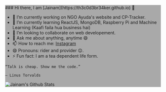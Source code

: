 <div style="background:#A9A9A9">
### Hi there, I am [Jainam](https://th3c0d3br34ker.github.io) 👋

- 🔭 I’m currently working on NGO Ayuda's website and CP-Tracker.
- 🌱 I’m currently learning ReactJS, MongoDB, Raspberry Pi and Machine Learning (Kaafi faila hua business hai) 
- 👯 I’m looking to collaborate on web developement.
- 💬 Ask me about anything, anytime 😄 
- 📫 How to reach me: [Instagram](https://www.instagram.com/_the_apollyon_/)
- 😄 Pronouns: rider and provider 😌.
- ⚡ Fun fact: I am a tea dependent life form.  

```
“Talk is cheap. Show me the code.”

― Linus Torvalds
```
![Jainam's Github Stats](https://github-readme-stats.vercel.app/api?username=th3c0d3br34ker&show_icons=true&icon_color=000&title_color=000)

</div>
